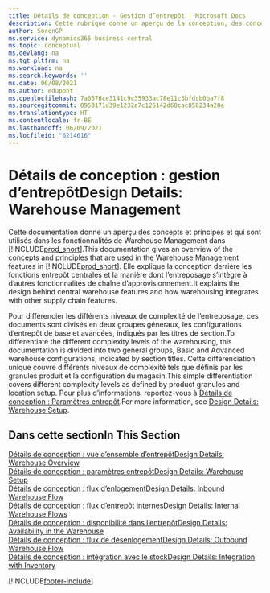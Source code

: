 ```yaml
---
title: Détails de conception - Gestion d’entrepôt | Microsoft Docs
description: Cette rubrique donne un aperçu de la conception, des concepts et des principes associés aux fonctionnalités de gestion d’entrepôt dans Business Central.
author: SorenGP
ms.service: dynamics365-business-central
ms.topic: conceptual
ms.devlang: na
ms.tgt_pltfrm: na
ms.workload: na
ms.search.keywords: ''
ms.date: 06/08/2021
ms.author: edupont
ms.openlocfilehash: 7a0576ce3141c9c35933ac78e11c3bfdcb0ba7f8
ms.sourcegitcommit: 0953171d39e1232a7c126142d68cac858234a20e
ms.translationtype: HT
ms.contentlocale: fr-BE
ms.lasthandoff: 06/09/2021
ms.locfileid: "6214616"
---
```

# <a name="design-details-warehouse-management"></a><span data-ttu-id="b724d-103">Détails de conception : gestion d’entrepôt</span><span class="sxs-lookup"><span data-stu-id="b724d-103">Design Details: Warehouse Management</span></span>
<span data-ttu-id="b724d-104">Cette documentation donne un aperçu des concepts et principes et qui sont utilisés dans les fonctionnalités de Warehouse Management dans [!INCLUDE[prod_short](includes/prod_short.md)].</span><span class="sxs-lookup"><span data-stu-id="b724d-104">This documentation gives an overview of the concepts and principles that are used in the Warehouse Management features in [!INCLUDE[prod_short](includes/prod_short.md)].</span></span> <span data-ttu-id="b724d-105">Elle explique la conception derrière les fonctions entrepôt centrales et la manière dont l’entreposage s’intègre à d’autres fonctionnalités de chaîne d’approvisionnement.</span><span class="sxs-lookup"><span data-stu-id="b724d-105">It explains the design behind central warehouse features and how warehousing integrates with other supply chain features.</span></span>  

<span data-ttu-id="b724d-106">Pour différencier les différents niveaux de complexité de l’entreposage, ces documents sont divisés en deux groupes généraux, les configurations d’entrepôt de base et avancées, indiqués par les titres de section.</span><span class="sxs-lookup"><span data-stu-id="b724d-106">To differentiate the different complexity levels of the warehousing, this documentation is divided into two general groups, Basic and Advanced warehouse configurations, indicated by section titles.</span></span> <span data-ttu-id="b724d-107">Cette différenciation unique couvre différents niveaux de complexité tels que définis par les granules produit et la configuration du magasin.</span><span class="sxs-lookup"><span data-stu-id="b724d-107">This simple differentiation covers different complexity levels as defined by product granules and location setup.</span></span> <span data-ttu-id="b724d-108">Pour plus d’informations, reportez\-vous à [Détails de conception : Paramètres entrepôt](design-details-warehouse-setup.md).</span><span class="sxs-lookup"><span data-stu-id="b724d-108">For more information, see [Design Details: Warehouse Setup](design-details-warehouse-setup.md).</span></span>  

## <a name="in-this-section"></a><span data-ttu-id="b724d-109">Dans cette section</span><span class="sxs-lookup"><span data-stu-id="b724d-109">In This Section</span></span>  
[<span data-ttu-id="b724d-110">Détails de conception : vue d’ensemble d’entrepôt</span><span class="sxs-lookup"><span data-stu-id="b724d-110">Design Details: Warehouse Overview</span></span>](design-details-warehouse-overview.md)  
[<span data-ttu-id="b724d-111">Détails de conception : paramètres entrepôt</span><span class="sxs-lookup"><span data-stu-id="b724d-111">Design Details: Warehouse Setup</span></span>](design-details-warehouse-setup.md)  
[<span data-ttu-id="b724d-112">Détails de conception : flux d’enlogement</span><span class="sxs-lookup"><span data-stu-id="b724d-112">Design Details: Inbound Warehouse Flow</span></span>](design-details-inbound-warehouse-flow.md)  
[<span data-ttu-id="b724d-113">Détails de conception : flux d’entrepôt internes</span><span class="sxs-lookup"><span data-stu-id="b724d-113">Design Details: Internal Warehouse Flows</span></span>](design-details-internal-warehouse-flows.md)  
[<span data-ttu-id="b724d-114">Détails de conception : disponibilité dans l’entrepôt</span><span class="sxs-lookup"><span data-stu-id="b724d-114">Design Details: Availability in the Warehouse</span></span>](design-details-availability-in-the-warehouse.md)  
[<span data-ttu-id="b724d-115">Détails de conception : flux de désenlogement</span><span class="sxs-lookup"><span data-stu-id="b724d-115">Design Details: Outbound Warehouse Flow</span></span>](design-details-outbound-warehouse-flow.md)  
[<span data-ttu-id="b724d-116">Détails de conception : intégration avec le stock</span><span class="sxs-lookup"><span data-stu-id="b724d-116">Design Details: Integration with Inventory</span></span>](design-details-integration-with-inventory.md)


[!INCLUDE[footer-include](includes/footer-banner.md)]
